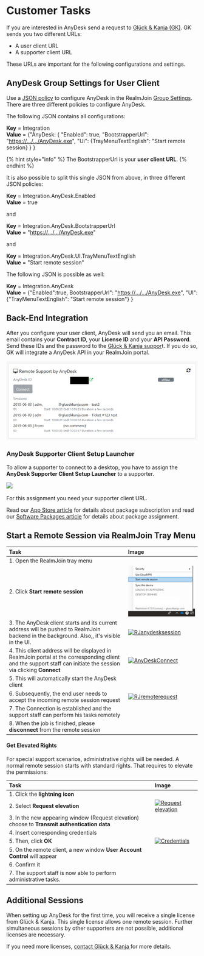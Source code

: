 # Customer Tasks

If you are interested in AnyDesk send a request to [Glück & Kanja \(GK\)](mailto:support@glueckkanja.com). GK sends you two different URLs:

* A user client URL
* A supporter client URL

These URLs are important for the following configurations and settings.

## AnyDesk Group Settings for User Client

Use a [JSON policy](../../packages/json-backgrounder.md) to configure AnyDesk in the RealmJoin [Group Settings](../../rj-portal/groups-and-group-settings.md#group-settings). There are three different policies to configure AnyDesk.

The following JSON contains all configurations:

**Key** = Integration  
**Value** = {"AnyDesk: { "Enabled": true, "BootstrapperUrl": "[https://.../.../AnyDesk.exe](https://.../.../AnyDesk.exe)", "Ui": {TrayMenuTextEnglish": "Start remote session} } }

{% hint style="info" %}
The BootstrapperUrl is your **user client URL**.
{% endhint %}

It is also possible to split this single JSON from above, in three different JSON policies:

**Key** = Integration.AnyDesk.Enabled  
**Value** = true

and

**Key** = Integration.AnyDesk.BootstrapperUrl  
**Value** = "[https://.../.../AnyDesk.exe](https://.../.../AnyDesk.exe)"

and

**Key** = Integration.AnyDesk.UI.TrayMenuTextEnglish  
**Value** = "Start remote session"

The following JSON is possible as well:

**Key** = Integration.AnyDesk  
**Value** = {"Enabled":true, BootstrapperUrl": "[https://.../.../AnyDesk.exe](https://.../.../AnyDesk.exe)", "UI":{"TrayMenuTextEnglish": "Start remote session"} }

## Back-End Integration

After you configure your user client, AnyDesk will send you an email. This email contains your **Contract ID**, your **License ID** and your **API Password**. Send these IDs and the password to the [Glück & Kanja suppor](mailto:support@glueckkanja.com)t. If you do so, GK will integrate a AnyDesk API in your RealmJoin portal.

![](../../.gitbook/assets/anydesk9%20%281%29%20%281%29.png)

### AnyDesk Supporter Client Setup Launcher

To allow a supporter to connect to a desktop, you have to assign the **AnyDesk Supporter Client Setup Launcher** to a supporter.

![](../../.gitbook/assets/anydesk_setuplauncher.png)

For this assignment you need your supporter client URL.

Read our [App Store article](../../rj-portal/app-store.md#app-subscribtion) for details about package subscription and read our [Software Packages article](../../rj-portal/software-packages.md#package-assignment) for details about package assignment.

## Start a Remote Session via RealmJoin Tray Menu

| Task | Image |
| :--- | :--- |
| 1. Open the RealmJoin tray menu |  |
| 2. Click **Start remote session** | [![RJtraymenu](../../.gitbook/assets/anydesk1%20%281%29%20%281%29.png)](https://github.com/realmjoin/realmjoin-gitbooks/tree/3c2250fcc0d712e1b40ac535a1766b57ce01910c/docs/media/anydesk1.png) |
| 3. The AnyDesk client starts and its current address will be pushed to RealmJoin backend in the background. Also,, it's visible in the UI. | [![RJanydesksession](../../.gitbook/assets/anydesk2%20%281%29.png)](https://github.com/realmjoin/realmjoin-gitbooks/tree/3c2250fcc0d712e1b40ac535a1766b57ce01910c/docs/media/anydesk2.png) |
| 4. This client address will be displayed in RealmJoin portal at the corresponding client and the support staff can initiate the session via clicking **Connect** | [![AnyDeskConnect](../../.gitbook/assets/anydesk3.png)](https://github.com/realmjoin/realmjoin-gitbooks/tree/3c2250fcc0d712e1b40ac535a1766b57ce01910c/docs/media/anydesk3.png) |
| 5. This will automatically start the AnyDesk client |  |
| 6. Subsequently, the end user needs to accept the incoming remote session request | [![RJremoterequest](../../.gitbook/assets/anydesk4.png)](https://github.com/realmjoin/realmjoin-gitbooks/tree/3c2250fcc0d712e1b40ac535a1766b57ce01910c/docs/media/anydesk4.png) |
| 7. The Connection is established and the support staff can perform his tasks remotely |  |
| 8. When the job is finished, please **disconnect** from the remote session |  |

#### Get Elevated Rights

For special support scenarios, administrative rights will be needed. A normal remote session starts with standard rights. That requires to elevate the permissions:

| Task | Image |
| :--- | :--- |
| 1. Click the **lightning icon** |  |
| 2. Select **Request elevation** | [![Request elevation](../../.gitbook/assets/anydesk5.png)](https://github.com/realmjoin/realmjoin-gitbooks/tree/3c2250fcc0d712e1b40ac535a1766b57ce01910c/docs/media/anydesk5.png) |
| 3. In the new appearing window \(Request elevation\) choose to **Transmit authentication data** |  |
| 4. Insert corresponding credentials |  |
| 5. Then, click **OK** | [![Credentials](../../.gitbook/assets/anydesk6%20%281%29.png)](https://github.com/realmjoin/realmjoin-gitbooks/tree/3c2250fcc0d712e1b40ac535a1766b57ce01910c/docs/media/anydesk6.png) |
| 5. On the remote client, a new window **User Account Control** will appear |  |
| 6. Confirm it |  |
| 7. The support staff is now able to perform administrative tasks. |  |

## Additional Sessions

When setting up AnyDesk for the first time, you will receive a single license from Glück & Kanja. This single license allows one remote session. Further simultaneous sessions by other supporters are not possible, additional licenses are necessary.

If you need more licenses, [contact Glück & Kanja ](mailto:support@glueckkanja.com)for more details.


